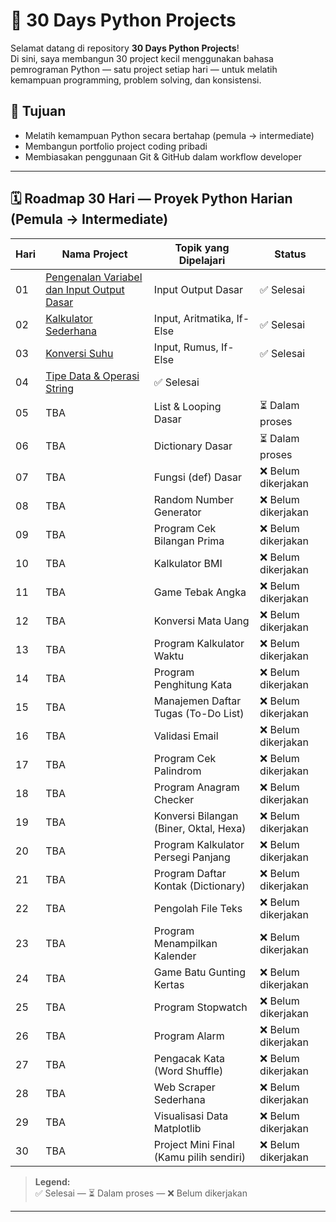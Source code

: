 # 🚀 30 Days Python Projects

Selamat datang di repository **30 Days Python Projects**!  
Di sini, saya membangun 30 project kecil menggunakan bahasa pemrograman Python — satu project setiap hari — untuk melatih kemampuan programming, problem solving, dan konsistensi.

## 🎯 Tujuan

- Melatih kemampuan Python secara bertahap (pemula → intermediate)
- Membangun portfolio project coding pribadi
- Membiasakan penggunaan Git & GitHub dalam workflow developer

---

## 🗓️ Roadmap 30 Hari — Proyek Python Harian (Pemula → Intermediate)

| Hari | Nama Project | Topik yang Dipelajari | Status |
|------|--------------|-----------------------|--------|
| 01 | [Pengenalan Variabel dan Input Output Dasar](Day01_Variabel_Input_Output_Dasar) | Input Output Dasar | ✅ Selesai |
| 02 | [Kalkulator Sederhana](Day02_Kalkulator_Sederhana) | Input, Aritmatika, If-Else | ✅ Selesai |
| 03 | [Konversi Suhu](Day03_Konversi_Suhu) | Input, Rumus, If-Else | ✅ Selesai |
| 04 | [Tipe Data & Operasi String](Day04_Tipe_Data_&_Operasi_String) | ✅ Selesai |
| 05 | TBA | List & Looping Dasar | ⏳ Dalam proses |
| 06 | TBA | Dictionary Dasar | ⏳ Dalam proses |
| 07 | TBA | Fungsi (def) Dasar | ❌ Belum dikerjakan |
| 08 | TBA | Random Number Generator | ❌ Belum dikerjakan |
| 09 | TBA | Program Cek Bilangan Prima | ❌ Belum dikerjakan |
| 10 | TBA | Kalkulator BMI | ❌ Belum dikerjakan |
| 11 | TBA | Game Tebak Angka | ❌ Belum dikerjakan |
| 12 | TBA | Konversi Mata Uang | ❌ Belum dikerjakan |
| 13 | TBA | Program Kalkulator Waktu | ❌ Belum dikerjakan |
| 14 | TBA | Program Penghitung Kata | ❌ Belum dikerjakan |
| 15 | TBA | Manajemen Daftar Tugas (To-Do List) | ❌ Belum dikerjakan |
| 16 | TBA | Validasi Email | ❌ Belum dikerjakan |
| 17 | TBA | Program Cek Palindrom | ❌ Belum dikerjakan |
| 18 | TBA | Program Anagram Checker | ❌ Belum dikerjakan |
| 19 | TBA | Konversi Bilangan (Biner, Oktal, Hexa) | ❌ Belum dikerjakan |
| 20 | TBA | Program Kalkulator Persegi Panjang | ❌ Belum dikerjakan |
| 21 | TBA | Program Daftar Kontak (Dictionary) | ❌ Belum dikerjakan |
| 22 | TBA | Pengolah File Teks | ❌ Belum dikerjakan |
| 23 | TBA | Program Menampilkan Kalender | ❌ Belum dikerjakan |
| 24 | TBA | Game Batu Gunting Kertas | ❌ Belum dikerjakan |
| 25 | TBA | Program Stopwatch | ❌ Belum dikerjakan |
| 26 | TBA | Program Alarm | ❌ Belum dikerjakan |
| 27 | TBA | Pengacak Kata (Word Shuffle) | ❌ Belum dikerjakan |
| 28 | TBA | Web Scraper Sederhana | ❌ Belum dikerjakan |
| 29 | TBA | Visualisasi Data Matplotlib | ❌ Belum dikerjakan |
| 30 | TBA | Project Mini Final (Kamu pilih sendiri) | ❌ Belum dikerjakan |

> **Legend:**  
✅ Selesai — ⏳ Dalam proses — ❌ Belum dikerjakan

---
